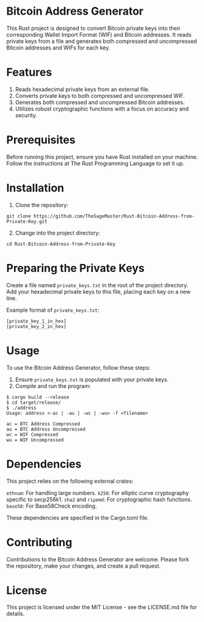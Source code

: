 # Bitcoin Address Generator
This Rust project is designed to convert Bitcoin private keys into their corresponding Wallet Import Format (WIF) and Bitcoin addresses. It reads private keys from a file and generates both compressed and uncompressed Bitcoin addresses and WIFs for each key.

# Features
1. Reads hexadecimal private keys from an external file.
2. Converts private keys to both compressed and uncompressed WIF.
3. Generates both compressed and uncompressed Bitcoin addresses.
4. Utilizes robust cryptographic functions with a focus on accuracy and security.

# Prerequisites
Before running this project, ensure you have Rust installed on your machine. Follow the instructions at The Rust Programming Language to set it up.

# Installation
1. Clone the repository:
```
git clone https://github.com/TheSageMaster/Rust-Bitcoin-Address-from-Private-Key.git
```
2. Change into the project directory:
```
cd Rust-Bitcoin-Address-from-Private-Key
```

# Preparing the Private Keys
Create a file named `private_keys.txt` in the root of the project directory. Add your hexadecimal private keys to this file, placing each key on a new line.

Example format of `private_keys.txt`:
```
[private_key_1_in_hex]
[private_key_2_in_hex]
```

# Usage
To use the Bitcoin Address Generator, follow these steps:

1. Ensure `private_keys.txt` is populated with your private keys.
2. Compile and run the program:
```
$ cargo build --release
$ cd target/release/
$ ./address
Usage: address <-ac | -au | -wc | -wu> -f <filename>

ac = BTC Address Compressed
au = BTC Address Uncompressed
wc = WIF Compressed
wu = WIF Uncompressed
```

# Dependencies
This project relies on the following external crates:

`ethnum`: For handling large numbers.
`k256`: For elliptic curve cryptography specific to secp256k1.
`sha2` and `ripemd`: For cryptographic hash functions.
`base58`: For Base58Check encoding.

These dependencies are specified in the Cargo.toml file.

# Contributing
Contributions to the Bitcoin Address Generator are welcome. Please fork the repository, make your changes, and create a pull request.

# License
This project is licensed under the MIT License - see the LICENSE.md file for details.

